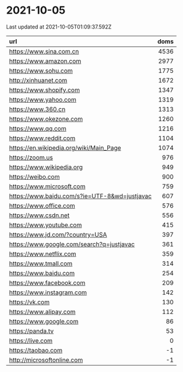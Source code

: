 # 2021-10-05

<!-- BEGIN -->
Last updated at 2021-10-05T01:09:37.592Z

url | doms
:- | -:
https://www.sina.com.cn | 4536
https://www.amazon.com | 2977
https://www.sohu.com | 1775
http://xinhuanet.com | 1672
https://www.shopify.com | 1347
https://www.yahoo.com | 1319
https://www.360.cn | 1313
https://www.okezone.com | 1260
https://www.qq.com | 1216
https://www.reddit.com | 1104
https://en.wikipedia.org/wiki/Main_Page | 1074
https://zoom.us | 976
https://www.wikipedia.org | 949
https://weibo.com | 900
https://www.microsoft.com | 759
https://www.baidu.com/s?ie=UTF-8&wd=justjavac | 607
https://www.office.com | 576
https://www.csdn.net | 556
https://www.youtube.com | 415
https://www.jd.com/?country=USA | 397
https://www.google.com/search?q=justjavac | 361
https://www.netflix.com | 359
https://www.tmall.com | 314
https://www.baidu.com | 254
https://www.facebook.com | 209
https://www.instagram.com | 142
https://vk.com | 130
https://www.alipay.com | 112
https://www.google.com | 86
https://panda.tv | 53
https://live.com | 0
https://taobao.com | -1
http://microsoftonline.com | -1
<!-- END -->

